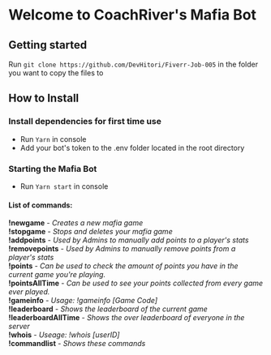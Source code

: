 # Welcome to CoachRiver's Mafia Bot

## Getting started
Run `git clone https://github.com/DevHitori/Fiverr-Job-005` in the folder you want to copy the files to

## How to Install
### Install dependencies for first time use
+ Run `Yarn` in console
+ Add your bot's token to the .env folder located in the root directory
### Starting the Mafia Bot
+ Run `Yarn start` in console

#### List of commands:
   **!newgame** - *Creates a new mafia game*  
   **!stopgame** - *Stops and deletes your mafia game*  
   **!addpoints** - *Used by Admins to manually add points to a player's stats*  
   **!removepoints** - *Used by Admins to manually remove points from a player's stats*  
   **!points** - *Can be used to check the amount of points you have in the current game you're playing.*  
   **!pointsAllTime** - *Can be used to see your points collected from every game ever played.*  
   **!gameinfo** - *Usage: !gameinfo [Game Code]*  
   **!leaderboard** - *Shows the leaderboard of the current game*  
   **!leaderboardAllTime** - *Shows the over leaderboard of everyone in the server*  
   **!whois** - *Useage: !whois [userID]*  
   **!commandlist** - *Shows these commands*  
